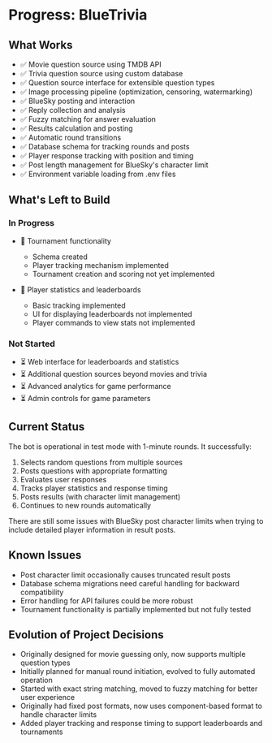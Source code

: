 # Progress: BlueTrivia

## What Works

- ✅ Movie question source using TMDB API
- ✅ Trivia question source using custom database
- ✅ Question source interface for extensible question types
- ✅ Image processing pipeline (optimization, censoring, watermarking)
- ✅ BlueSky posting and interaction
- ✅ Reply collection and analysis
- ✅ Fuzzy matching for answer evaluation
- ✅ Results calculation and posting
- ✅ Automatic round transitions
- ✅ Database schema for tracking rounds and posts
- ✅ Player response tracking with position and timing
- ✅ Post length management for BlueSky's character limit
- ✅ Environment variable loading from .env files

## What's Left to Build

### In Progress

- 🔄 Tournament functionality

  - Schema created
  - Player tracking mechanism implemented
  - Tournament creation and scoring not yet implemented

- 🔄 Player statistics and leaderboards
  - Basic tracking implemented
  - UI for displaying leaderboards not implemented
  - Player commands to view stats not implemented

### Not Started

- ⏳ Web interface for leaderboards and statistics
- ⏳ Additional question sources beyond movies and trivia
- ⏳ Advanced analytics for game performance
- ⏳ Admin controls for game parameters

## Current Status

The bot is operational in test mode with 1-minute rounds. It successfully:

1. Selects random questions from multiple sources
2. Posts questions with appropriate formatting
3. Evaluates user responses
4. Tracks player statistics and response timing
5. Posts results (with character limit management)
6. Continues to new rounds automatically

There are still some issues with BlueSky post character limits when trying to include detailed player information in result posts.

## Known Issues

- Post character limit occasionally causes truncated result posts
- Database schema migrations need careful handling for backward compatibility
- Error handling for API failures could be more robust
- Tournament functionality is partially implemented but not fully tested

## Evolution of Project Decisions

- Originally designed for movie guessing only, now supports multiple question types
- Initially planned for manual round initiation, evolved to fully automated operation
- Started with exact string matching, moved to fuzzy matching for better user experience
- Originally had fixed post formats, now uses component-based format to handle character limits
- Added player tracking and response timing to support leaderboards and tournaments
